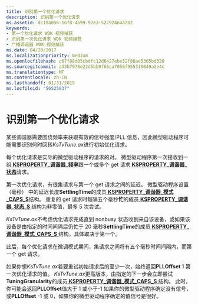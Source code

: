 ```yaml
---
title: 识别第一个优化请求
description: 识别第一个优化请求
ms.assetid: dc18a056-16f8-4b99-97e3-52c92464a2b2
keywords:
- 第一个优化请求 WDK 视频捕获
- 识别第一次优化请求 WDK 视频捕获
- 广播调谐器 WDK 视频捕获
ms.date: 04/20/2017
ms.localizationpriority: medium
ms.openlocfilehash: c67f88d05cbdfc12d6427ebe32f88ae5365bd320
ms.sourcegitcommit: a33b7978e22d5bb9f65ca7056f955319049a2e4c
ms.translationtype: MT
ms.contentlocale: zh-CN
ms.lasthandoff: 01/31/2019
ms.locfileid: "56525837"
---
```

# <a name="recognizing-the-first-tuning-request"></a>识别第一个优化请求


某些调谐器需要围绕频率来获取有效的信号强度/PLL 信息，因此微型驱动程序可能需要识别何时回转*KsTvTune.ax*进行初始优化请求。

每个优化请求是实际的微型驱动程序的请求的对。 微型驱动程序第一次接收到一组[ **KSPROPERTY\_调谐器\_频率**](https://msdn.microsoft.com/library/windows/hardware/ff565833)跟一个或多个 get 请求[ **KSPROPERTY\_调谐器\_状态**](https://msdn.microsoft.com/library/windows/hardware/ff565921)请求。

第一次优化请求，有很集请求与第一个 get 请求之间的延迟。 微型驱动程序设置 （毫秒） 中的延迟长度**SettlingTime**的成员[ **KSPROPERTY\_调谐器\_模式\_CAPS\_S**](https://msdn.microsoft.com/library/windows/hardware/ff565872)结构。 重复的 get 请求时每隔五个毫秒**忙**的成员[ **KSPROPERTY\_调谐器\_状态\_S** ](https://msdn.microsoft.com/library/windows/hardware/ff565925)结构为非零值，最多 5 次尝试。

*KsTvTune.ax*不考虑优化请求完成直到 nonbusy 状态收到来自该设备，或如果该设备是由指定的时间间隔后仍忙于 20 毫秒**SettlingTime**的成员[ **KSPROPERTY\_调谐器\_模式\_CAPS\_S** ](https://msdn.microsoft.com/library/windows/hardware/ff565872)结构，具体取决于第一个。

此后，每个优化请求在微调模式期间，集请求之间将有五个毫秒时间间隔内，而第一个 get 请求。

如果你想*KsTvTune.ax*若要重试初始请求后的至少一次，始终返回**PLLOffset** 1 第一次优化请求的值。 *KsTvTune.ax*更高版本，由指定的下一步会立即尝试**TuningGranularity**的成员[ **KSPROPERTY\_调谐器\_模式\_CAPS\_S** ](https://msdn.microsoft.com/library/windows/hardware/ff565872)结构。 此时，你可能会返回**PLLOffset**值大于 1 或小于-1 如果你的微型驱动程序确定没有信号，或**PLLOffset** -1 或 0，如果你的微型驱动程序确定的值信号是很好。

 

 




